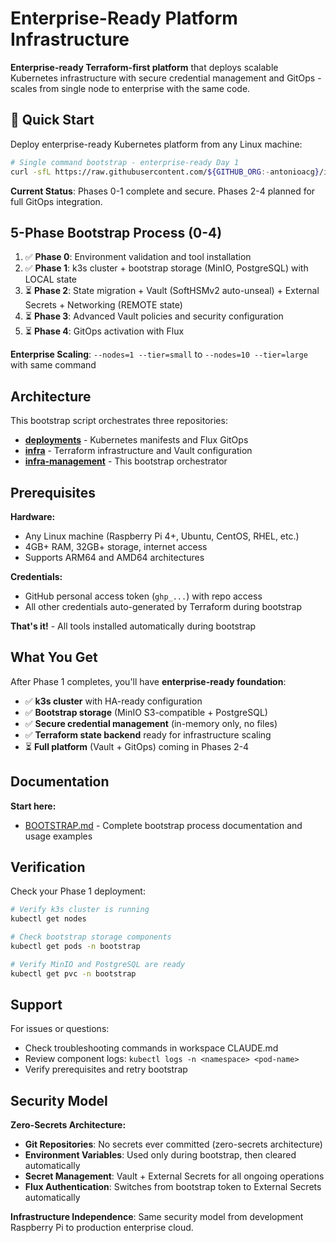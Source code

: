 # Enterprise-Ready Platform Infrastructure

**Enterprise-ready Terraform-first platform** that deploys scalable Kubernetes infrastructure with secure credential management and GitOps - scales from single node to enterprise with the same code.

## 🚀 Quick Start

Deploy enterprise-ready Kubernetes platform from any Linux machine:

```bash
# Single command bootstrap - enterprise-ready Day 1
curl -sfL https://raw.githubusercontent.com/${GITHUB_ORG:-antonioacg}/infra-management/${GIT_REF:-main}/bootstrap.sh | GITHUB_TOKEN="ghp_xxx" bash -s -- --nodes=1 --tier=small
```

**Current Status**: Phases 0-1 complete and secure. Phases 2-4 planned for full GitOps integration.

## 5-Phase Bootstrap Process (0-4)

1. ✅ **Phase 0**: Environment validation and tool installation
2. ✅ **Phase 1**: k3s cluster + bootstrap storage (MinIO, PostgreSQL) with LOCAL state
3. ⏳ **Phase 2**: State migration + Vault (SoftHSMv2 auto-unseal) + External Secrets + Networking (REMOTE state)
4. ⏳ **Phase 3**: Advanced Vault policies and security configuration
5. ⏳ **Phase 4**: GitOps activation with Flux

**Enterprise Scaling**: `--nodes=1 --tier=small` to `--nodes=10 --tier=large` with same command

## Architecture

This bootstrap script orchestrates three repositories:

- **[deployments](https://github.com/antonioacg/deployments)** - Kubernetes manifests and Flux GitOps
- **[infra](https://github.com/antonioacg/infra)** - Terraform infrastructure and Vault configuration  
- **[infra-management](https://github.com/antonioacg/infra-management)** - This bootstrap orchestrator

## Prerequisites

**Hardware:**
- Any Linux machine (Raspberry Pi 4+, Ubuntu, CentOS, RHEL, etc.)
- 4GB+ RAM, 32GB+ storage, internet access
- Supports ARM64 and AMD64 architectures

**Credentials:**
- GitHub personal access token (`ghp_...`) with repo access
- All other credentials auto-generated by Terraform during bootstrap

**That's it!** - All tools installed automatically during bootstrap

## What You Get

After Phase 1 completes, you'll have **enterprise-ready foundation**:
- ✅ **k3s cluster** with HA-ready configuration
- ✅ **Bootstrap storage** (MinIO S3-compatible + PostgreSQL)
- ✅ **Secure credential management** (in-memory only, no files)
- ✅ **Terraform state backend** ready for infrastructure scaling
- ⏳ **Full platform** (Vault + GitOps) coming in Phases 2-4

## Documentation

**Start here:**
- [BOOTSTRAP.md](BOOTSTRAP.md) - Complete bootstrap process documentation and usage examples

## Verification

Check your Phase 1 deployment:

```bash
# Verify k3s cluster is running
kubectl get nodes

# Check bootstrap storage components
kubectl get pods -n bootstrap

# Verify MinIO and PostgreSQL are ready
kubectl get pvc -n bootstrap
```

## Support

For issues or questions:
- Check troubleshooting commands in workspace CLAUDE.md
- Review component logs: `kubectl logs -n <namespace> <pod-name>`  
- Verify prerequisites and retry bootstrap

## Security Model

**Zero-Secrets Architecture:**
- **Git Repositories**: No secrets ever committed (zero-secrets architecture)
- **Environment Variables**: Used only during bootstrap, then cleared automatically
- **Secret Management**: Vault + External Secrets for all ongoing operations
- **Flux Authentication**: Switches from bootstrap token to External Secrets automatically

**Infrastructure Independence**: Same security model from development Raspberry Pi to production enterprise cloud.